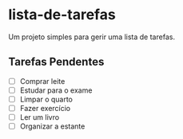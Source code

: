 # lista-de-tarefas
 Um projeto simples para gerir uma lista de tarefas.
## Tarefas Pendentes

- [ ] Comprar leite
- [ ] Estudar para o exame
- [ ] Limpar o quarto
- [ ] Fazer exercício
- [ ] Ler um livro
- [ ] Organizar a estante
